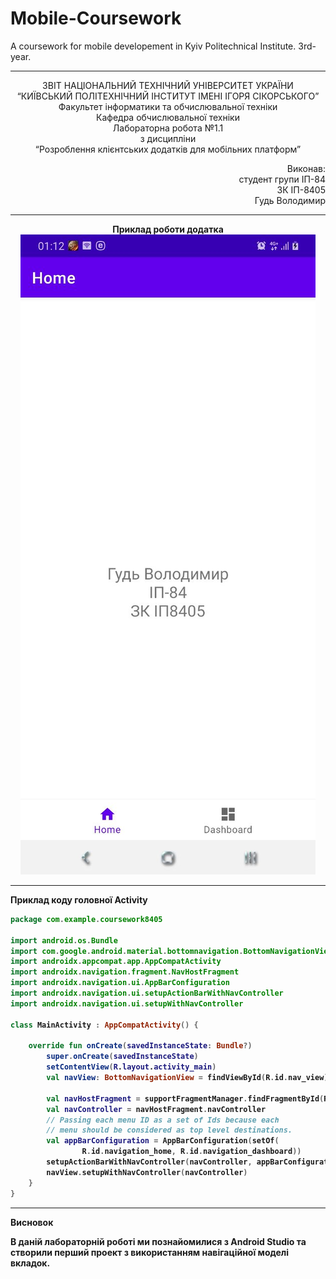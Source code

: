 # Mobile-Coursework
A coursework for mobile developement in Kyiv Politechnical Institute. 3rd-year.

----------------------------------------------------------------------------------------------------------------

<p align= "center">
ЗВІТ
НАЦІОНАЛЬНИЙ ТЕХНІЧНИЙ УНІВЕРСИТЕТ УКРАЇНИ<br />
“КИЇВСЬКИЙ ПОЛІТЕХНІЧНИЙ ІНСТИТУТ ІМЕНІ ІГОРЯ СІКОРСЬКОГО”<br />
Факультет інформатики та обчислювальної техніки<br />
Кафедра обчислювальної техніки<br />
Лабораторна робота №1.1<br />
з дисципліни<br />
“Розроблення клієнтських додатків для мобільних платформ”<br />
</p>
<p align="right">
Виконав:<br />
студент групи ІП-84<br />
ЗК ІП-8405<br />
Гудь Володимир<br />
</p>

----------------------------------------------------------------------------------------------------------------

<p align="center">
<b>Приклад роботи додатка<b><br />
<img src="https://github.com/Hud-Volodymyr/Mobile-Coursework/blob/main/images/1.1_example.jpg?raw=true"/>
</p>
  
----------------------------------------------------------------------------------------------------------------
  
<p>
<b>Приклад коду головної Activity<b><br />
</p>
  
```kotlin
package com.example.coursework8405

import android.os.Bundle
import com.google.android.material.bottomnavigation.BottomNavigationView
import androidx.appcompat.app.AppCompatActivity
import androidx.navigation.fragment.NavHostFragment
import androidx.navigation.ui.AppBarConfiguration
import androidx.navigation.ui.setupActionBarWithNavController
import androidx.navigation.ui.setupWithNavController

class MainActivity : AppCompatActivity() {

    override fun onCreate(savedInstanceState: Bundle?)
        super.onCreate(savedInstanceState)
        setContentView(R.layout.activity_main)
        val navView: BottomNavigationView = findViewById(R.id.nav_view)

        val navHostFragment = supportFragmentManager.findFragmentById(R.id.nav_host_fragment) as NavHostFragment
        val navController = navHostFragment.navController
        // Passing each menu ID as a set of Ids because each
        // menu should be considered as top level destinations.
        val appBarConfiguration = AppBarConfiguration(setOf(
                R.id.navigation_home, R.id.navigation_dashboard))
        setupActionBarWithNavController(navController, appBarConfiguration)
        navView.setupWithNavController(navController)
    }
}
```

-------------------------------------------------------------------------------------------------------------------
<p>
<b>Висновок<b><br />
</p>

В даній лабораторній роботі ми познайомилися з Android Studio та створили перший проект з використанням навігаційної моделі вкладок.
